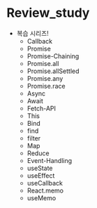 # Review_study

- 복습 시리즈!
  - Callback
  - Promise
  - Promise-Chaining
  - Promise.all
  - Promise.allSettled
  - Promise.any
  - Promise.race
  - Async
  - Await
  - Fetch-API
  - This
  - Bind
  - find
  - filter
  - Map
  - Reduce
  - Event-Handling
  - useState
  - useEffect
  - useCallback
  - React.memo
  - useMemo
